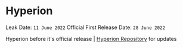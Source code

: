 # Hyperion

Leak Date: `11 June 2022`
Official First Release Date: `28 June 2022`

Hyperion before it's official release | [Hyperion Repository](https://github.com/billythegoat356/Hyperion) for updates
